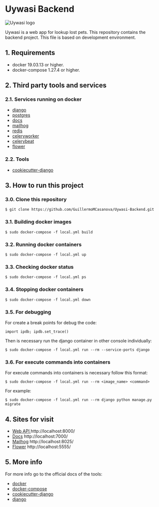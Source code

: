 # Uywasi Backend 
![Uywasi logo](https://scontent.fuio17-1.fna.fbcdn.net/v/t1.15752-9/120455162_1054269088378451_4640175083028828593_n.png?_nc_cat=104&_nc_sid=ae9488&_nc_ohc=IS4HblxVbQEAX-PvF1-&_nc_ht=scontent.fuio17-1.fna&oh=1d38728b3288d8e9c37a2c0bc864e2b2&oe=5F9A404B)

Uywasi is a web app for lookup lost pets. This repository contains the backend project. This file is based on development environment.

## 1. Requirements

 - docker 19.03.13 or higher.
 - docker-compose 1.27.4 or higher.

## 2. Third party tools and services
 
### 2.1. Services running on docker
 
 - [django](https://github.com/django/django)
 - [postgres](https://github.com/postgres/postgres)
 - [docs](https://github.com/sphinx-doc/sphinx) 
 - [mailhog](https://github.com/mailhog/MailHog)
 - [redis](https://github.com/redis/redis)
 - [celeryworker](https://github.com/celery/celery)
 - [celerybeat](https://github.com/celery/celery)
 - [flower](https://github.com/mher/flower)

### 2.2. Tools
 
 - [cookiecutter-django](https://github.com/pydanny/cookiecutter-django)

## 3. How to run this project

### 3.0. Clone this repository

    $ git clone https://github.com/GuillermoMCasanova/Uywasi-Backend.git

### 3.1. Building docker images

    $ sudo docker-compose -f local.yml build

### 3.2. Running docker containers
 
    $ sudo docker-compose -f local.yml up

### 3.3. Checking docker status
 
    $ sudo docker-compose -f local.yml ps

### 3.4. Stopping docker containers
 
    $ sudo docker-compose -f local.yml down

### 3.5. For debugging

For create a break points for debug the code:

    import ipdb; ipdb.set_trace()

Then is necessary run the django container in other console individually:

    $ sudo docker-compose -f local.yml run --rm --service-ports django

### 3.6. For execute commands into containers
For execute commands into containers is necessary follow this format:

    $ sudo docker-compose -f local.yml run --rm <image_name> <command>
    
For example:

    $ sudo docker-compose -f local.yml run --rm django python manage.py migrate

 
## 4. Sites for visit
 
 - [Web API ](http://localhost:8000/) http://localhost:8000/
 - [Docs](http://localhost:7000/) http://localhost:7000/
 - [Mailhog](http://localhost:8025/) http://localhost:8025/
 - [Flower](http://localhost:5555/) http://localhost:5555/

## 5. More info
For more info go to the official docs of the tools:

 - [docker](https://docs.docker.com/)
 - [docker-compose](https://docs.docker.com/compose/)
 - [cookiecutter-django](https://cookiecutter-django.readthedocs.io/en/latest/)
 - [django](https://docs.djangoproject.com/en/3.1/)
